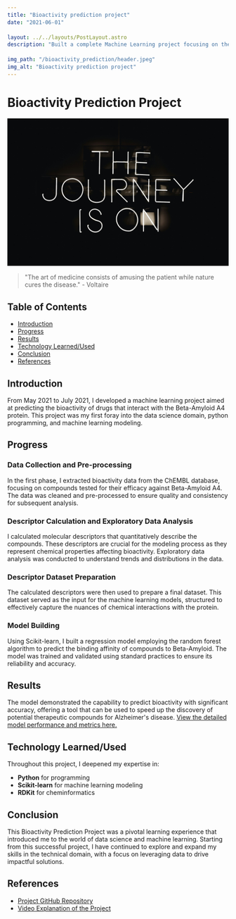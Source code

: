 ```yaml
---
title: "Bioactivity prediction project"
date: "2021-06-01"

layout: ../../layouts/PostLayout.astro
description: "Built a complete Machine Learning project focusing on the prediction of chemical binding activity to the Beta-Amyloid protein."

img_path: "/bioactivity_prediction/header.jpeg"
img_alt: "Bioactivity prediction project"
---
```


# Bioactivity Prediction Project

![Header Image](/public/bioactivity_prediction/start.jpg)

> "The art of medicine consists of amusing the patient while nature cures the disease." - Voltaire

## Table of Contents
- [Introduction](#introduction)
- [Progress](#progress)
- [Results](#results)
- [Technology Learned/Used](#technology-learnedused)
- [Conclusion](#conclusion)
- [References](#references)

## Introduction
From May 2021 to July 2021, I developed a machine learning project aimed at predicting the bioactivity of drugs that interact with the Beta-Amyloid A4 protein. This project was my first foray into the data science domain, python programming, and machine learning modeling.

## Progress
### Data Collection and Pre-processing
In the first phase, I extracted bioactivity data from the ChEMBL database, focusing on compounds tested for their efficacy against Beta-Amyloid A4. The data was cleaned and pre-processed to ensure quality and consistency for subsequent analysis.

### Descriptor Calculation and Exploratory Data Analysis
I calculated molecular descriptors that quantitatively describe the compounds. These descriptors are crucial for the modeling process as they represent chemical properties affecting bioactivity. Exploratory data analysis was conducted to understand trends and distributions in the data.

### Descriptor Dataset Preparation
The calculated descriptors were then used to prepare a final dataset. This dataset served as the input for the machine learning models, structured to effectively capture the nuances of chemical interactions with the protein.

### Model Building
Using Scikit-learn, I built a regression model employing the random forest algorithm to predict the binding affinity of compounds to Beta-Amyloid. The model was trained and validated using standard practices to ensure its reliability and accuracy.

## Results
The model demonstrated the capability to predict bioactivity with significant accuracy, offering a tool that can be used to speed up the discovery of potential therapeutic compounds for Alzheimer's disease. [View the detailed model performance and metrics here.](https://github.com/gromdimon/Bioactivity_prediction_project)

## Technology Learned/Used
Throughout this project, I deepened my expertise in:
- **Python** for programming
- **Scikit-learn** for machine learning modeling
- **RDKit** for cheminformatics

## Conclusion
This Bioactivity Prediction Project was a pivotal learning experience that introduced me to the world of data science and machine learning. Starting from this successful project, I have continued to explore and expand my skills in the technical domain, with a focus on leveraging data to drive impactful solutions.

## References
- [Project GitHub Repository](https://github.com/gromdimon/Bioactivity_prediction_project)
- [Video Explanation of the Project](https://youtu.be/plVLRashaA8?si=e5OniCH9xt-RZr4b)
